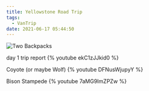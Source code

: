 ```yaml
---
title: Yellowstone Road Trip
tags:
  - VanTrip
date: 2021-06-17 05:44:50
---
```





![Two Backpacks](/images/two_backpacks.jpg)

day 1 trip report
{% youtube ekC1zJJkid0 %}

Coyote (or maybe Wolf)
{% youtube DFNusWjupyY %}

Bison Stampede
{% youtube 7aMG9ImZPZw %}
